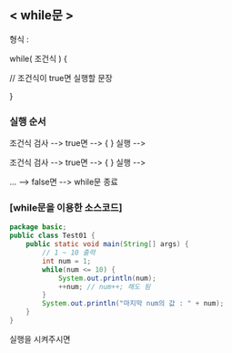 ## < while문 >

형식 :

while( 조건식 ) {

 // 조건식이 true면 실행할 문장

}

### 실행 순서

조건식 검사 --> true면 --> { } 실행 -->

조건식 검사 --> true면 --> { } 실행 --> 

... --> false면 --> while문 종료

### [while문을 이용한 소스코드]

```java
package basic;
public class Test01 {
	public static void main(String[] args) {
		// 1 ~ 10 출력
		int num = 1;
		while(num <= 10) {
			System.out.println(num);
			++num; // num++; 해도 됨
		}
		System.out.println("마지막 num의 값 : " + num);
	}
}
```


실행을 시켜주시면
